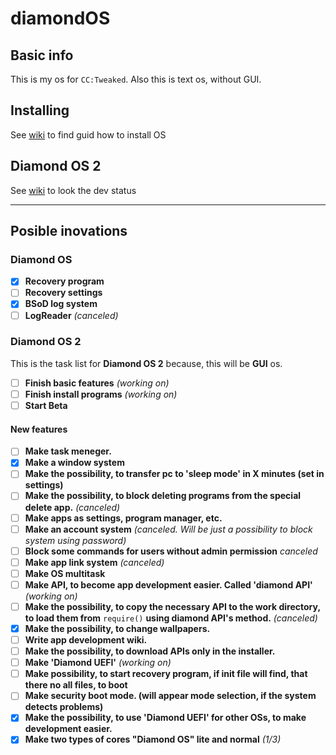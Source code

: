 # diamondOS
## Basic info
This is my os for `CC:Tweaked`. Also this is text os, without GUI.
## Installing
See [wiki](https://github.com/zimavi/diamondOS/wiki) to find guid how to install OS
## Diamond OS 2
See [wiki](https://github.com/zimavi/diamondOS/wiki/Diamond-OS-2) to look the dev status

-----------------------------

## Posible inovations 
### Diamond OS
- [x] **Recovery program**
- [ ] **Recovery settings**
- [x] **BSoD log system**
- [ ] **LogReader** _(canceled)_
### Diamond OS 2
This is the task list for **Diamond OS 2** because, this will be **GUI** os.

- [ ] **Finish basic features** _(working on)_
- [ ] **Finish install programs** _(working on)_
- [ ] **Start Beta**
#### New features
- [ ] **Make task meneger.**
- [x] **Make a window system**
- [ ] **Make the possibility, to transfer pc to 'sleep mode' in X minutes (set in settings)**
- [ ] **Make the possibility, to block deleting programs from the special delete app.** _(canceled)_
- [ ] **Make apps as settings, program manager, etc.**
- [ ] **Make an account system** _(canceled. Will be just a possibility to block system using password)_ 
- [ ] **Block some commands for users without admin permission** _canceled_
- [ ] **Make app link system** _(canceled)_
- [ ] **Make OS multitask**
- [ ] **Make API, to become app development easier. Called 'diamond API'** _(working on)_
- [ ] **Make the possibility, to copy the necessary API to the work directory, to load them from** `require()` **using diamond API's method.** _(canceled)_
- [x] **Make the possibility, to change wallpapers.**
- [ ] **Write app development wiki.** 
- [ ] **Make the possibility, to download APIs only in the installer.**
- [ ] **Make 'Diamond UEFI'** _(working on)_
- [ ] **Make possibility, to start recovery program, if init file will find, that there no all files, to boot**
- [ ] **Make security boot mode. (will appear mode selection, if the system detects problems)**
- [x] **Make the possibility, to use 'Diamond UEFI' for other OSs, to make development easier.**
- [x] **Make two types of cores "Diamond OS" lite and normal** _(1/3)_
